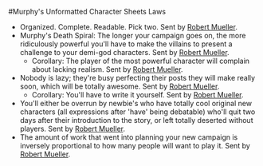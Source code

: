 #Murphy's Unformatted Character Sheets Laws
* Organized. Complete. Readable. Pick two. Sent by [Robert Mueller](mailto:gatac@t-online.de).
* Murphy's Death Spiral: The longer your campaign goes on, the more ridiculously powerful you'll have to make the villains to present a challenge to your demi-god characters. Sent by [Robert Mueller](mailto:gatac@t-online.de).
    * Corollary: The player of the most powerful character will complain about lacking realism. Sent by [Robert Mueller](mailto:gatac@t-online.de).
* Nobody is lazy; they're busy perfecting their posts they will make really soon, which will be totally awesome. Sent by [Robert Mueller](mailto:gatac@t-online.de).
    * Corollary: You'll have to write it yourself. Sent by [Robert Mueller](mailto:gatac@t-online.de).
* You'll either be overrun by newbie's who have totally cool original new characters (all expressions after 'have' being debatable) who'll quit two days after their introduction to the story, or left totally deserted without players. Sent by [Robert Mueller](mailto:gatac@t-online.de).
* The amount of work that went into planning your new campaign is inversely proportional to how many people will want to play it. Sent by [Robert Mueller](mailto:gatac@t-online.de).